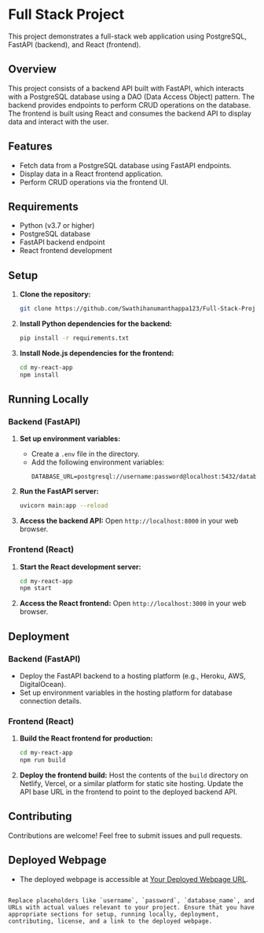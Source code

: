 # Full Stack Project

This project demonstrates a full-stack web application using PostgreSQL, FastAPI (backend), and React (frontend).

## Overview

This project consists of a backend API built with FastAPI, which interacts with a PostgreSQL database using a DAO (Data Access Object) pattern. The backend provides endpoints to perform CRUD operations on the database. The frontend is built using React and consumes the backend API to display data and interact with the user.

## Features

- Fetch data from a PostgreSQL database using FastAPI endpoints.
- Display data in a React frontend application.
- Perform CRUD operations via the frontend UI.

## Requirements

- Python (v3.7 or higher)
- PostgreSQL database
- FastAPI backend endpoint
- React frontend development

## Setup

1. **Clone the repository:**
   ```bash
   git clone https://github.com/Swathihanumanthappa123/Full-Stack-Project.git


2. **Install Python dependencies for the backend:**
   ```bash
   pip install -r requirements.txt
   ```

3. **Install Node.js dependencies for the frontend:**
   ```bash
   cd my-react-app
   npm install
   ```

## Running Locally

### Backend (FastAPI)

1. **Set up environment variables:**
    - Create a `.env` file in the directory.
    - Add the following environment variables:
      ```plaintext
      DATABASE_URL=postgresql://username:password@localhost:5432/database_name
      ```

2. **Run the FastAPI server:**
   ```bash
   uvicorn main:app --reload
   ```

3. **Access the backend API:**
   Open `http://localhost:8000` in your web browser.

### Frontend (React)

1. **Start the React development server:**
   ```bash
   cd my-react-app
   npm start
   ```

2. **Access the React frontend:**
   Open `http://localhost:3000` in your web browser.

## Deployment

### Backend (FastAPI)

- Deploy the FastAPI backend to a hosting platform (e.g., Heroku, AWS, DigitalOcean).
- Set up environment variables in the hosting platform for database connection details.

### Frontend (React)

1. **Build the React frontend for production:**
   ```bash
   cd my-react-app
   npm run build
   ```

2. **Deploy the frontend build:**
   Host the contents of the `build` directory on Netlify, Vercel, or a similar platform for static site hosting.
   Update the API base URL in the frontend to point to the deployed backend API.

## Contributing

Contributions are welcome! Feel free to submit issues and pull requests.

## Deployed Webpage

- The deployed webpage is accessible at [Your Deployed Webpage URL](https://example.com).
```

Replace placeholders like `username`, `password`, `database_name`, and URLs with actual values relevant to your project. Ensure that you have appropriate sections for setup, running locally, deployment, contributing, license, and a link to the deployed webpage.

